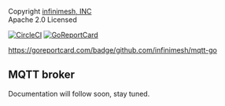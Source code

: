 Copyright [infinimesh, INC](http://infinimesh.io)\
Apache 2.0 Licensed 

[![CircleCI](https://circleci.com/gh/infinimesh/mqtt-go/tree/master.svg?style=svg)](https://circleci.com/gh/infinimesh/mqtt-go/tree/master) 
[![GoReportCard](https://goreportcard.com/badge/github.com/infinimesh/mqtt-go)](https://goreportcard.com/report/github.com/infinimesh/mqtt-go) 

https://goreportcard.com/badge/github.com/infinimesh/mqtt-go

## MQTT broker
Documentation will follow soon, stay tuned.
